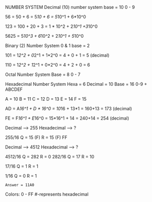 NUMBER SYSTEM
Decimal (10) number system
base = 10
0 - 9

56 = 50 + 6
   = 5*10 + 6
   = 5*10^1 + 6*10^0

123 = 100 + 20 + 3
    = 1 * 10^2 + 2*10^1 +3*10^0

5625 = 5*10^3 + 6*10^2 + 2*10^1 + 5*10^0


Binary (2) Number System
0 & 1
base = 2

101 = 1*2^2 + 0*2^1 + 1*2^0
    = 4 + 0 + 1
    = 5 (decimal)

110 = 1*2^2 + 1*2^1 + 0*2^0
    = 4 + 2 + 0
    = 6


Octal Number System
Base = 8
0 - 7


Hexadecimal Number System
Hexa = 6
Decimal = 10
Base = 16
0-9 + ABCDEF

A = 10
B = 11
C = 12
D = 13
E = 14
F = 15

AD = A*16^1 + D * 16^0
   = 10*16 + 13*1
   = 160+13
   = 173 (decimal)

FE = F*16^1 + E*16^0
   = 15*16^1 + 14
   = 240+14
   = 254 (decimal)

Decimal --> 255
Hexadecimal --> ?

255/16 
        Q = 15 (F)
        R = 15 (F)
        FF

Decimal --> 4512
Hexadecimal --> ?

4512/16
       Q = 282  R = 0
282/16
       Q = 17   R = 10

17/16   Q = 1   R = 1 

1/16  Q = 0     R = 1

    Answer = 11A0


Colors: 0 - FF
#-represents hexadecimal
